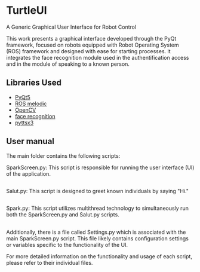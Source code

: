 # TurtleUI

A Generic Graphical User Interface for Robot Control

This work presents a graphical interface developed through the PyQt framework, focused on robots equipped with Robot Operating System (ROS) framework and designed with ease for starting processes. it integrates the face recognition module used in the authentification access and in the module of speaking to a known person.


## Libraries Used

- [PyQt5](https://www.riverbankcomputing.com/software/pyqt/)
- [ROS melodic](https://www.ros.org/)
- [OpenCV](https://opencv.org/)
- [face recognition](https://pypi.org/project/face-recognition/)
- [pyttsx3](https://pypi.org/project/pyttsx3/)


## User manual

The main folder contains the following scripts:

SparkScreen.py: This script is responsible for running the user interface (UI) of the application.
##

Salut.py: This script is designed to greet known individuals by saying "Hi."
##
Spark.py: This script utilizes multithread technology to simultaneously run both the SparkScreen.py and Salut.py scripts.
##
Additionally, there is a file called Settings.py which is associated with the main SparkScreen.py script. This file likely contains configuration settings or variables 
specific to the functionality of the UI.

For more detailed information on the functionality and usage of each script, please refer to their individual files.


